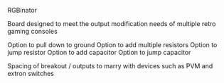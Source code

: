 RGBinator

Board designed to meet the output modification needs of multiple retro gaming consoles 

Option to pull down to ground
Option to add multiple resistors
Option to jump resistor
Option to add capacitor
Option to jump capacitor

Spacing of breakout / outputs to marry with devices such as PVM and extron switches
